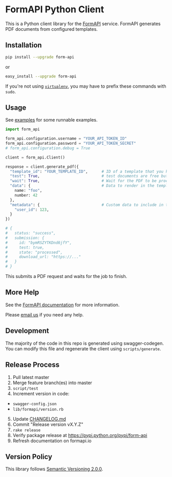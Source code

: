 # FormAPI Python Client

This is a Python client library for the [FormAPI](https://formapi.io) service. FormAPI generates PDF documents from configured templates.


## Installation

```bash
pip install --upgrade form-api
```

or

```bash
easy_install --upgrade form-api
```

If you're not using [`virtualenv`](http://www.virtualenv.org/), you may have to prefix these commands with `sudo`.


## Usage

See [examples](examples/) for some runnable examples.

```python
import form_api

form_api.configuration.username = "YOUR_API_TOKEN_ID"
form_api.configuration.password = "YOUR_API_TOKEN_SECRET"
# form_api.configuration.debug = True

client = form_api.Client()

response = client.generate_pdf({
  "template_id": "YOUR_TEMPLATE_ID",      # ID of a template that you have configured
  "test": True,                           # test documents are free but watermarked
  "wait": True,                           # Wait for the PDF to be processed   (default: true)
  "data": {                               # Data to render in the template
    name: "foo",
    number: 42
  },
  "metadata": {                           # Custom data to include in the request, for your own purposes
    "user_id": 123,
  }
})

# {
#   status: "success",
#   submission: {
#     id: "bymRSZYTKDnd6jfY",
#     test: true,
#     state: "processed",
#     download_url: "https://..."
#   }
# }
```

This submits a PDF request and waits for the job to finish.


## More Help

See the [FormAPI documentation](https://formapi.io/docs) for more information.

Please [email us](mailto:support@formapi.io) if you need any help.


## Development

The majority of the code in this repo is generated using swagger-codegen.
You can modify this file and regenerate the client using `scripts/generate`.


## Release Process

1. Pull latest master
2. Merge feature branch(es) into master
3. `script/test`
4. Increment version in code:
  - `swagger-config.json`
  - `lib/formapi/version.rb`
5. Update [CHANGELOG.md](CHANGELOG.md)
6. Commit "Release version vX.Y.Z"
7. `rake release`
8. Verify package release at https://pypi.python.org/pypi/form-api
9. Refresh documentation on formapi.io


## Version Policy

This library follows [Semantic Versioning 2.0.0](http://semver.org).
